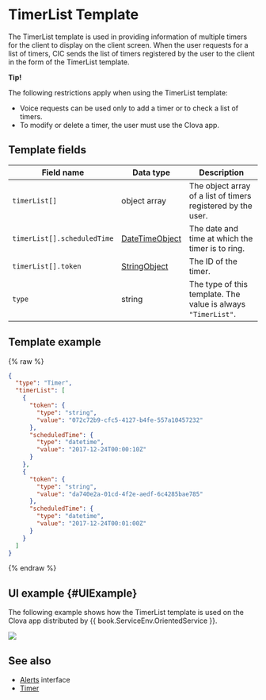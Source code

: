 # TimerList Template
The TimerList template is used in providing information of multiple timers for the client to display on the client screen. When the user requests for a list of timers, CIC sends the list of timers registered by the user to the client in the form of the TimerList template.

<div class="tip">
<p><strong>Tip!</strong></p>
<p>The following restrictions apply when using the TimerList template:</p>
<ul>
  <li>Voice requests can be used only to add a timer or to check a list of timers.</li>
  <li>To modify or delete a timer, the user must use the Clova app.</li>
</ul>
</div>

## Template fields

| Field name       | Data type    | Description                     |
|---------------|---------|-----------------------------|
| `timerList[]`               | object array  | The object array of a list of timers registered by the user.                                                                                         |
| `timerList[].scheduledTime` | [DateTimeObject](/Develop/References/ContentTemplates/Shared_Objects.md#DateTimeObject) | The date and time at which the timer is to ring.                    |
| `timerList[].token`         | [StringObject](/Develop/References/ContentTemplates/Shared_Objects.md#StringObject)     | The ID of the timer.                             |
| `type`                      | string                                                                              | The type of this template. The value is always `"TimerList"`.      |

## Template example

{% raw %}

```json
{
  "type": "Timer",
  "timerList": [
    {
      "token": {
        "type": "string",
        "value": "072c72b9-cfc5-4127-b4fe-557a10457232"
      },
      "scheduledTime": {
        "type": "datetime",
        "value": "2017-12-24T00:00:10Z"
      }
    },
    {
      "token": {
        "type": "string",
        "value": "da740e2a-01cd-4f2e-aedf-6c4285bae785"
      },
      "scheduledTime": {
        "type": "datetime",
        "value": "2017-12-24T00:01:00Z"
      }
    }
  ]
}
```

{% endraw %}

## UI example {#UIExample}

The following example shows how the TimerList template is used on the Clova app distributed by {{ book.ServiceEnv.OrientedService }}.

![](/Develop/Assets/Images/Content_Template-TimerList.png)

## See also
* [Alerts](/Develop/References/MessageInterfaces/Alerts.md) interface
* [Timer](/Develop/References/ContentTemplates/Timer.md)
